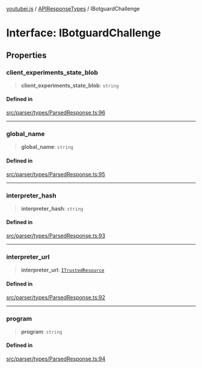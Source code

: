 [youtubei.js](../../../README.md) / [APIResponseTypes](../README.md) / IBotguardChallenge

# Interface: IBotguardChallenge

## Properties

### client\_experiments\_state\_blob

> **client\_experiments\_state\_blob**: `string`

#### Defined in

[src/parser/types/ParsedResponse.ts:96](https://github.com/LuanRT/YouTube.js/blob/e1650e12979e68b9546bc63989f86b651960a10a/src/parser/types/ParsedResponse.ts#L96)

***

### global\_name

> **global\_name**: `string`

#### Defined in

[src/parser/types/ParsedResponse.ts:95](https://github.com/LuanRT/YouTube.js/blob/e1650e12979e68b9546bc63989f86b651960a10a/src/parser/types/ParsedResponse.ts#L95)

***

### interpreter\_hash

> **interpreter\_hash**: `string`

#### Defined in

[src/parser/types/ParsedResponse.ts:93](https://github.com/LuanRT/YouTube.js/blob/e1650e12979e68b9546bc63989f86b651960a10a/src/parser/types/ParsedResponse.ts#L93)

***

### interpreter\_url

> **interpreter\_url**: [`ITrustedResource`](ITrustedResource.md)

#### Defined in

[src/parser/types/ParsedResponse.ts:92](https://github.com/LuanRT/YouTube.js/blob/e1650e12979e68b9546bc63989f86b651960a10a/src/parser/types/ParsedResponse.ts#L92)

***

### program

> **program**: `string`

#### Defined in

[src/parser/types/ParsedResponse.ts:94](https://github.com/LuanRT/YouTube.js/blob/e1650e12979e68b9546bc63989f86b651960a10a/src/parser/types/ParsedResponse.ts#L94)
